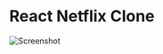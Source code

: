 # React Netflix Clone

![Screenshot ](https://user-images.githubusercontent.com/68656122/127597656-a2881215-cdf6-41ab-b295-3837ff89f454.png)
